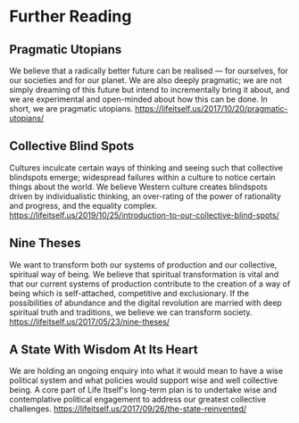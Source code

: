 # Further Reading

## Pragmatic Utopians

We believe that a radically better future can be realised — for ourselves, for our societies and for our planet. We are also deeply pragmatic; we are not simply dreaming of this future but intend to incrementally bring it about, and we are experimental and open-minded about how this can be done. In short, we are pragmatic utopians. https://lifeitself.us/2017/10/20/pragmatic-utopians/

## Collective Blind Spots

Cultures inculcate certain ways of thinking and seeing such that collective blindspots emerge; widespread failures within a culture to notice certain things about the world. We believe Western culture creates blindspots driven by individualistic thinking, an over-rating of the power of rationality and progress, and the equality complex. https://lifeitself.us/2019/10/25/introduction-to-our-collective-blind-spots/

## Nine Theses

We want to transform both our systems of production and our collective, spiritual way of being. We believe that spiritual transformation is vital and that our current systems of production contribute to the creation of a way of being which is self-attached, competitive and exclusionary. If the possibilities of abundance and the digital revolution are married with deep spiritual truth and traditions, we believe we can transform society. https://lifeitself.us/2017/05/23/nine-theses/

## A State With Wisdom At Its Heart

We are holding an ongoing enquiry into what it would mean to have a wise political system and what policies would support wise and well collective being. A core part of Life Itself's long-term plan is to undertake wise and contemplative political engagement to address our greatest collective challenges. https://lifeitself.us/2017/09/26/the-state-reinvented/